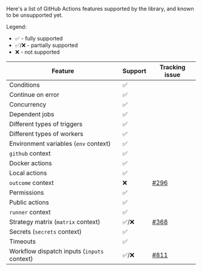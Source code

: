 Here's a list of GitHub Actions features supported by the library, and known to be unsupported yet.

Legend:

* ✅ - fully supported
* ✅/❌ - partially supported
* ❌ - not supported

| Feature                                     | Support | Tracking issue                                                           |
|---------------------------------------------|---------|--------------------------------------------------------------------------|
| Conditions                                  | ✅       |                                                                          |
| Continue on error                           | ✅       |                                                                          |
| Concurrency                                 | ✅       |                                                                          |
| Dependent jobs                              | ✅       |                                                                          |
| Different types of triggers                 | ✅       |                                                                          |
| Different types of workers                  | ✅       |                                                                          |
| Environment variables (`env` context)       | ✅       |                                                                          |
| `github` context                            | ✅       |                                                                          |
| Docker actions                              | ✅       |                                                                          |
| Local actions                               | ✅       |                                                                          |
| `outcome` context                           | ❌       | [#296](https://github.com/typesafegithub/github-workflows-kt/issues/296) |
| Permissions                                 | ✅       |                                                                          |
| Public actions                              | ✅       |                                                                          |
| `runner` context                            | ✅       |                                                                          |
| Strategy matrix (`matrix` context)          | ✅/❌     | [#368](https://github.com/typesafegithub/github-workflows-kt/issues/368) |
| Secrets (`secrets` context)                 | ✅       |                                                                          |
| Timeouts                                    | ✅       |                                                                          |
| Workflow dispatch inputs (`inputs` context) | ✅/❌     | [#811](https://github.com/typesafegithub/github-workflows-kt/issues/811) |
